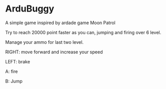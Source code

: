 # ArduBuggy
A simple game inspired by ardade game Moon Patrol


Try to reach 20000 point faster as you can, jumping and firing over 6 level.

Manage your ammo for last two level.


RIGHT: move forward and increase your speed

LEFT:  brake

A:     fire

B:     Jump

